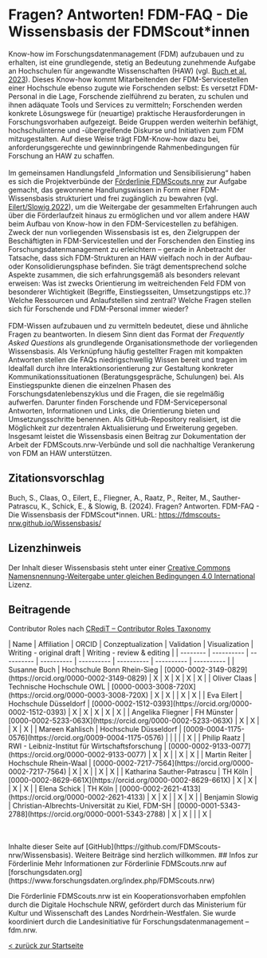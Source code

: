 

# Fragen? Antworten! FDM-FAQ - Die Wissensbasis der FDMScout*innen

Know-how im Forschungsdatenmanagement (FDM) aufzubauen und zu erhalten, ist eine grundlegende, stetig an Bedeutung zunehmende Aufgabe an Hochschulen für angewandte Wissenschaften (HAW) (vgl. [Buch et al. 2023](http://www.doi.org/10.5281/zenodo.7886667)). Dieses Know-how kommt Mitarbeitenden der FDM-Servicestellen einer Hochschule ebenso zugute wie Forschenden selbst: Es versetzt FDM-Personal in die Lage, Forschende zielführend zu beraten, zu schulen und ihnen adäquate Tools und Services zu vermitteln; Forschenden werden konkrete Lösungswege für (neuartige) praktische Herausforderungen in Forschungsvorhaben aufgezeigt. Beide Gruppen werden weiterhin befähigt, hochschulinterne und -übergreifende Diskurse und Initiativen zum FDM mitzugestalten. Auf diese Weise trägt FDM-Know-how dazu bei, anforderungsgerechte und gewinnbringende Rahmenbedingungen für Forschung an HAW zu schaffen.
<br>
<br>
Im gemeinsamen Handlungsfeld „Information und Sensibilisierung“ haben es sich die Projektverbünde der [Förderlinie FDMScouts.nrw](https://www.forschungsdaten.org/index.php/FDMScouts.nrw) zur Aufgabe gemacht, das gewonnene Handlungswissen in Form einer FDM-Wissensbasis strukturiert und frei zugänglich zu bewahren (vgl. [Eilert/Slowig 2022](https://doi.org/10.5281/zenodo.6497586)), um die Weitergabe der gesammelten Erfahrungen auch über die Förderlaufzeit hinaus zu ermöglichen und vor allem andere HAW beim Aufbau von Know-how in den FDM-Servicestellen zu befähigen. Zweck der nun vorliegenden Wissensbasis ist es, den Zielgruppen der Beschäftigten in FDM-Servicestellen und der Forschenden den Einstieg ins Forschungsdatenmanagement zu erleichtern – gerade in Anbetracht der Tatsache, dass sich FDM-Strukturen an HAW vielfach noch in der Aufbau- oder Konsolidierungsphase befinden. Sie trägt dementsprechend solche Aspekte zusammen, die sich erfahrungsgemäß als besonders relevant erweisen: Was ist zwecks Orientierung im weitreichenden Feld FDM von besonderer Wichtigkeit (Begriffe, Einstiegsseiten, Umsetzungstipps etc.)? Welche Ressourcen und Anlaufstellen sind zentral? Welche Fragen stellen sich für Forschende und FDM-Personal immer wieder?
<br>
<br>
FDM-Wissen aufzubauen und zu vermitteln bedeutet, diese und ähnliche Fragen zu beantworten. In diesem Sinn dient das Format der *Frequently Asked Questions* als grundlegende Organisationsmethode der vorliegenden Wissensbasis. Als Verknüpfung häufig gestellter Fragen mit kompakten Antworten stellen die FAQs niedrigschwellig Wissen bereit und tragen im Idealfall durch ihre Interaktionsorientierung zur Gestaltung konkreter Kommunikationssituationen (Beratungsgespräche, Schulungen) bei. Als Einstiegspunkte dienen die einzelnen Phasen des Forschungsdatenlebenszyklus und die Fragen, die sie regelmäßig aufwerfen. Darunter finden Forschende und FDM-Servicepersonal Antworten, Informationen und Links, die Orientierung bieten und Umsetzungsschritte benennen. Als GitHub-Repository realisiert, ist die Möglichkeit zur dezentralen Aktualisierung und Erweiterung gegeben.
Insgesamt leistet die Wissensbasis einen Beitrag zur Dokumentation der Arbeit der FDMScouts.nrw-Verbünde und soll die nachhaltige Verankerung von FDM an HAW unterstützen.

## Zitationsvorschlag
Buch, S., Claas, O., Eilert, E., Fliegner, A., Raatz, P., Reiter, M., Sauther-Patrascu, K., Schick, E., & Slowig, B. (2024). Fragen? Antworten. FDM-FAQ - Die Wissensbasis der FDMScout*innen. URL: https://fdmscouts-nrw.github.io/Wissensbasis/

## Lizenzhinweis
Der Inhalt  dieser Wissensbasis steht unter einer [Creative Commons Namensnennung-Weitergabe unter gleichen Bedingungen 4.0 International](https://creativecommons.org/licenses/by/4.0/legalcode) Lizenz.

## Beitragende
Contributor Roles nach [CRediT – Contributor Roles Taxonomy](https://credit.niso.org/)

<p markdown="GFM">
| Name | Affiliation  | ORCID | Conzeptualization | Validation | Visualization | Writing - original draft | Writing - review & editing |
| -------- | ---------- | ---------- | ---------- | ---------- | ---------- | ---------- | ---------- |
| Susanne Buch        | Hochschule Bonn Rhein-Sieg                        | [0000-0002-3149-0829](https://orcid.org/0000-0002-3149-0829) | X | X | X | X | X |
| Oliver Claas        | Technische Hochschule OWL                         | [0000-0003-3008-720X](https://orcid.org/0000-0003-3008-720X) | X | X |   | X | X |
| Eva Eilert          | Hochschule Düsseldorf                             | [0000-0002-1512-0393](https://orcid.org/0000-0002-1512-0393) | X | X | X | X | X |
| Angelika Fliegner   | FH Münster                                        | [0000-0002-5233-063X](https://orcid.org/0000-0002-5233-063X) | X | X |   | X | X |
| Mareen Kahlisch     | Hochschule Düsseldorf                             | [0009-0004-1175-0576](https://orcid.org/0009-0004-1175-0576) |   |   |   |   | X |
| Philip Raatz        | RWI - Leibniz-Institut für Wirtschaftsforschung   | [0000-0002-9133-0077](https://orcid.org/0000-0002-9133-0077) | X | X |   | X | X |
| Martin Reiter       | Hochschule Rhein-Waal                             | [0000-0002-7217-7564](https://orcid.org/0000-0002-7217-7564) | X | X |   | X | X |
| Katharina Sauther-Patrascu  | TH Köln                                   | [0000-0002-8629-661X](https://orcid.org/0000-0002-8629-661X) | X | X |   | X | X |
| Elena Schick        | TH Köln                                           | [0000-0002-2621-4133](https://orcid.org/0000-0002-2621-4133) | X | X |   | X | X |
| Benjamin Slowig     | Christian-Albrechts-Universität zu Kiel, FDM-SH   | [0000-0001-5343-2788](https://orcid.org/0000-0001-5343-2788) | X | X |   |   | X |
</p>
<br>
<br>
Inhalte dieser Seite auf [GitHub](https://github.com/FDMScouts-nrw/Wissensbasis). Weitere Beiträge sind herzlich willkommen.
## Infos zur Förderlinie
Mehr Informationen zur Förderlinie FDMScouts.nrw auf [forschungsdaten.org](https://www.forschungsdaten.org/index.php/FDMScouts.nrw)

Die Förderlinie FDMScouts.nrw ist ein Kooperationsvorhaben empfohlen durch die Digitale Hochschule NRW, gefördert durch das Ministerium für Kultur und Wissenschaft des Landes Nordrhein-Westfalen. Sie wurde koordiniert durch die Landesinitiative für Forschungsdatenmanagement – fdm.nrw.
<br>

[< zurück zur Startseite](README.md)
<br>
